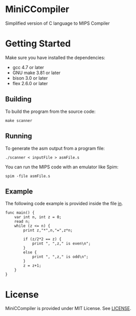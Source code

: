 # MiniCCompiler
Simplified version of C language to MIPS Compiler
 
# Getting Started
Make sure you have installed the dependencies:
 - gcc 4.7 or later
 - GNU make 3.81 or later
 - bison 3.0 or later
 - flex 2.6.0 or later

## Building
To build the program from the source code:

`make scanner`

## Running
To generate the asm output from a program file:

`./scanner < inputFile > asmFile.s`

You can run the MIPS code with an emulator like Spim:

`spim -file asmFile.s`

## Example
The following code example is provided inside the file [in](LICENSE).
```
func main() {
	var int n, int z = 0;	
	read n;
	while (z <= n) {
		print z,"*",n,"=",z*n;

		if (z/2*2 == z) {
			print ", ",z," is even\n";
		}
		else {
			print ", ",z," is odd\n";
		}
		z = z+1;
	}
}
```

# License
MiniCCompiler is provided under MIT License. See [LICENSE](LICENSE).
